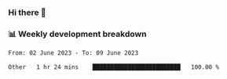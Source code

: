 ### Hi there 👋

### 📊 Weekly development breakdown
<!--START_SECTION:waka-->

```txt
From: 02 June 2023 - To: 09 June 2023

Other   1 hr 24 mins    █████████████████████████   100.00 %
```

<!--END_SECTION:waka-->

